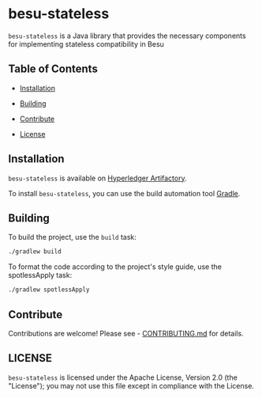 # besu-stateless


`besu-stateless` is a Java library that provides the necessary components for implementing stateless compatibility in Besu

## Table of Contents


- [Installation](#installation)

- [Building](#building)

- [Contribute](#contribute)

- [License](#license)


## Installation


`besu-stateless` is available on [Hyperledger Artifactory](https://hyperledger.jfrog.io/ui/packages?name=besu-stateless&type=packages).


To install `besu-stateless`, you can use the build automation tool [Gradle](https://gradle.org/).


## Building


To build the project, use the `build` task:


```bash
./gradlew build
```

To format the code according to the project's style guide, use the spotlessApply task:

```bash
./gradlew spotlessApply
```

## Contribute

Contributions are welcome! Please see - [CONTRIBUTING.md](CONTRIBUTING.md) for details.

## LICENSE



`besu-stateless` is licensed under the Apache License, Version 2.0 (the "License"); you may not use this file except in compliance with the License.

